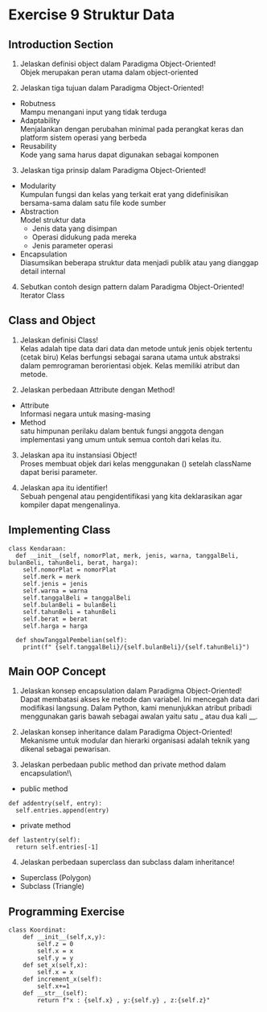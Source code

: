 # Exercise 9 Struktur Data
## Introduction Section
1. Jelaskan definisi object dalam Paradigma Object-Oriented!\
Objek merupakan peran utama dalam object-oriented

2. Jelaskan tiga tujuan dalam Paradigma Object-Oriented!
* Robutness\
Mampu menangani input yang tidak terduga
* Adaptability\
Menjalankan dengan perubahan minimal pada perangkat keras dan platform sistem operasi yang berbeda 
* Reusability\
Kode yang sama harus dapat digunakan sebagai komponen

3. Jelaskan tiga prinsip dalam Paradigma Object-Oriented!
* Modularity\
Kumpulan fungsi dan kelas yang terkait erat yang didefinisikan
bersama-sama dalam satu file kode sumber
* Abstraction\
Model struktur data
  + Jenis data yang disimpan
  + Operasi didukung pada mereka
  + Jenis parameter operasi
* Encapsulation\
Diasumsikan beberapa struktur data menjadi publik atau yang dianggap detail internal

4. Sebutkan contoh design pattern dalam Paradigma Object-Oriented!
Iterator Class

## Class and Object
1. Jelaskan definisi Class!\
Kelas adalah tipe data dari data dan metode
untuk jenis objek tertentu (cetak biru) Kelas berfungsi sebagai sarana utama untuk
abstraksi dalam pemrograman berorientasi objek. Kelas memiliki atribut dan metode.

2. Jelaskan perbedaan Attribute dengan Method!
* Attribute\
Informasi negara untuk masing-masing
* Method\
satu himpunan perilaku dalam bentuk fungsi anggota dengan implementasi yang umum untuk semua contoh dari kelas itu.

3. Jelaskan apa itu instansiasi Object!\
Proses membuat objek dari kelas menggunakan () setelah className dapat berisi parameter.

4. Jelaskan apa itu identifier!\
Sebuah pengenal atau pengidentifikasi yang kita deklarasikan agar kompiler dapat mengenalinya.

## Implementing Class
```
class Kendaraan:
  def __init__(self, nomorPlat, merk, jenis, warna, tanggalBeli, bulanBeli, tahunBeli, berat, harga):
    self.nomorPlat = nomorPlat
    self.merk = merk
    self.jenis = jenis
    self.warna = warna
    self.tanggalBeli = tanggalBeli
    self.bulanBeli = bulanBeli
    self.tahunBeli = tahunBeli
    self.berat = berat
    self.harga = harga
    
  def showTanggalPembelian(self):
    print(f" {self.tanggalBeli}/{self.bulanBeli}/{self.tahunBeli}")
```

## Main OOP Concept
1. Jelaskan konsep encapsulation dalam Paradigma Object-Oriented!\
Dapat membatasi akses ke metode dan variabel. Ini mencegah data dari modifikasi langsung. Dalam Python, kami menunjukkan atribut pribadi menggunakan garis bawah sebagai awalan yaitu satu _ atau dua kali __.

2. Jelaskan konsep inheritance dalam Paradigma Object-Oriented!\
Mekanisme untuk modular dan hierarki organisasi adalah teknik yang dikenal sebagai pewarisan.

3. Jelaskan perbedaan public method dan private method dalam encapsulation!\
* public method
```
def addentry(self, entry):
  self.entries.append(entry)
```
* private method
```
def lastentry(self):
  return self.entries[-1]
```

4. Jelaskan perbedaan superclass dan subclass dalam inheritance!
* Superclass (Polygon)
* Subclass (Triangle)

## Programming Exercise

```
class Koordinat:
	def __init__(self,x,y):
		self.z = 0
		self.x = x
		self.y = y
	def set_x(self,x):
		self.x = x
	def increment_x(self):
		self.x+=1
	def __str__(self):
		return f"x : {self.x} , y:{self.y} , z:{self.z}"
```
